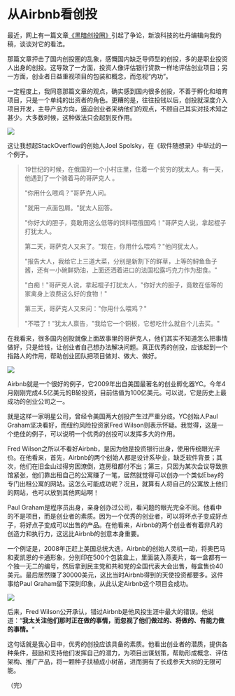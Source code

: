 # 从Airbnb看创投

最近，网上有一篇文章[《黑暗创投圈》](http://tech.sina.com.cn/zl/post/detail/i/2014-06-23/pid_8455437.htm)引起了争论，新浪科技的杜丹编辑向我约稿，谈谈对它的看法。

那篇文章抨击了国内创投圈的乱象，感慨国内缺乏导师型的创投，多的是职业投资人出身的创投。这导致了一方面，投资人像评估银行贷款一样地评估创业项目；另一方面，创业者日益重视项目的包装和概念，而忽视“内功”。

一定程度上，我同意那篇文章的观点，确实感到国内很多创投，不善于孵化和培育项目，只是一个单纯的出资者的角色。更糟的是，往往投钱以后，创投就深度介入项目开发，主导产品方向，逼迫创业者采纳他们的观点，不顾自己其实对技术知之甚少。大多数时候，这种做法只会起到反作用。

![](http://image.beekka.com/blog/2014/airbnb2.jpg)

这让我想起StackOverflow的创始人Joel Spolsky，在《软件随想录》中举过的一个例子。

> 19世纪的时候，在俄国的一个小村庄里，住着一个贫穷的犹太人。有一天，他遇到了一个骑着马的哥萨克人 。
> 
> "你用什么喂鸡？"哥萨克人问。
> 
> "就用一点面包屑。"犹太人回答。
> 
> "你好大的胆子，竟敢用这么低等的饲料喂俄国鸡！"哥萨克人说，拿起棍子打犹太人。
> 
> 第二天，哥萨克人又来了。"现在，你用什么喂鸡？"他问犹太人。
> 
> "报告大人，我给它上三道大菜，分别是新割下的鲜草，上等的鲟鱼鱼子酱，还有一小碗鲜奶油，上面还洒着进口的法国松露巧克力作为甜食。"
> 
> "白痴！"哥萨克人说，拿起棍子打犹太人，"你好大的胆子，竟敢在低等的家禽身上浪费这么好的食物！"
> 
> 第三天，哥萨克人又来问："你用什么喂鸡？"
> 
> "不喂了！"犹太人禀告，"我给它一个铜板，它想吃什么就自个儿去买。"

在我看来，很多国内创投就像上面故事里的哥萨克人，他们其实不知道怎么把事情做好，只是给钱，让创业者自己想办法解决问题。真正优秀的创投，应该起到一个指路人的作用，帮助创业团队把项目做对、做大、做好。

![](http://image.beekka.com/blog/2014/airbnb.jpg)

Airbnb就是一个很好的例子，它2009年出自美国最著名的创业孵化器YC。今年4月刚刚完成4.5亿美元的B轮投资，目前估值为100亿美元。可以说，它是历史上最成功的创业公司之一。

就是这样一家明星公司，曾经令美国两大创投产生过严重分歧。YC创始人Paul Graham坚决看好，而纽约风险投资家Fred Wilson则表示怀疑。我觉得，这是一个绝佳的例子，可以说明一个优秀的创投可以发挥多大的作用。

Fred Wilson之所以不看好Airbnb，是因为他是投资银行出身，使用传统眼光评价。在他看来，首先，Airbnb的两个创始人都是设计系毕业，缺乏软件背景；其次，他们在旧金山过得穷困潦倒，连房租都付不出；第三，只因为某次会议导致旅馆紧张，他们靠出租自己的公寓赚了一笔，居然就觉得可以创办一个类似Ebay的专门出租公寓的网站。这怎么可能成功呢？况且，就算有人将自己的公寓放上他们的网站，也可以放到其他网站啊！

Paul Graham是程序员出身，亲身创办过公司，看问题的眼光完全不同。他看中的不是项目，而是创业者的素质。因为一个优秀的创业者，可以将坏点子变成好点子，将好点子变成可以出售的产品。在他看来，Airbnb的两个创业者有着非凡的创造力和执行力，这远比Airbnb的创意本身重要。

一个例证是，2008年正赶上美国总统大选，Airbnb的创始人灵机一动，将奥巴马和麦凯恩的卡通形象，分别印在500个包装盒上，里面装入燕麦片，每一盒都有一个独一无二的编号，然后拿到民主党和共和党的全国代表大会出售，每盒售价40美元。最后居然赚了30000美元，这比当时Airbnb得到的天使投资都要多。这件事给Paul Graham留下深刻印象，从此认定Airbnb这个项目会成功。

![](http://image.beekka.com/blog/2014/airbnb_boxes_01.jpg)

后来，Fred Wilson公开承认，错过Airbnb是他风投生涯中最大的错误。他说道：“**我太关注他们那时正在做的事情，而忽视了他们做过的、将做的、有能力做的事情。**“

这句话就是我心目中，优秀的创投应该具备的素质。他看出创业者的潜质，提供各种条件，鼓励和支持他们发挥自己的潜力，为项目出谋划策，帮助形成概念、评估架构、推广产品，将一颗种子扶植成小树苗，进而拥有了长成参天大树的无限可能。

（完）